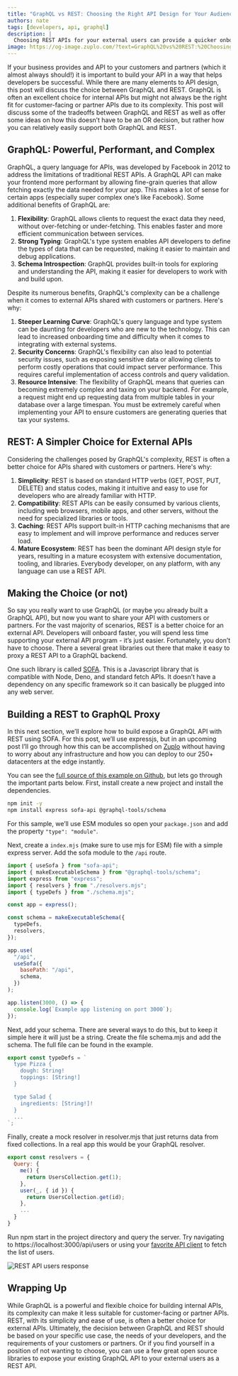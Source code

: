 ```yaml
---
title: "GraphQL vs REST: Choosing the Right API Design for Your Audience"
authors: nate
tags: [developers, api, graphql]
description: |
  Choosing REST APIs for your external users can provide a quicker onboarding experience to your API. Learn how to translate your existing GraphQL API into a simplified REST API.
image: https://og-image.zuplo.com/?text=GraphQL%20vs%20REST:%20Choosing%20the%20Right%20API%20Design%20for%20Your%20Audience
---
```


If your business provides and API to your customers and partners (which it
almost always should!) it is important to build your API in a way that helps
developers be successful. While there are many elements to API design, this post
will discuss the choice between GraphQL and REST. GraphQL is often an excellent
choice for internal APIs but might not always be the right fit for
customer-facing or partner APIs due to its complexity. This post will discuss
some of the tradeoffs between GraphQL and REST as well as offer some ideas on
how this doesn’t have to be an OR decision, but rather how you can relatively
easily support both GraphQL and REST.

## GraphQL: Powerful, Performant, and Complex

GraphQL, a query language for APIs, was developed by Facebook in 2012 to address
the limitations of traditional REST APIs. A GraphQL API can make your frontend
more performant by allowing fine-grain queries that allow fetching exactly the
data needed for your app. This makes a lot of sense for certain apps (especially
super complex one’s like Facebook). Some additional benefits of GraphQL are:

1. **Flexibility**: GraphQL allows clients to request the exact data they need,
   without over-fetching or under-fetching. This enables faster and more
   efficient communication between services.
2. **Strong Typing**: GraphQL's type system enables API developers to define the
   types of data that can be requested, making it easier to maintain and debug
   applications.
3. **Schema Introspection**: GraphQL provides built-in tools for exploring and
   understanding the API, making it easier for developers to work with and build
   upon.

Despite its numerous benefits, GraphQL's complexity can be a challenge when it
comes to external APIs shared with customers or partners. Here's why:

1. **Steeper Learning Curve**: GraphQL's query language and type system can be
   daunting for developers who are new to the technology. This can lead to
   increased onboarding time and difficulty when it comes to integrating with
   external systems.
2. **Security Concerns**: GraphQL's flexibility can also lead to potential
   security issues, such as exposing sensitive data or allowing clients to
   perform costly operations that could impact server performance. This requires
   careful implementation of access controls and query validation.
3. **Resource Intensive**: The flexibility of GraphQL means that queries can
   becoming extremely complex and taxing on your backend. For example, a request
   might end up requesting data from multiple tables in your database over a
   large timespan. You must be extremely careful when implementing your API to
   ensure customers are generating queries that tax your systems.

## REST: A Simpler Choice for External APIs

Considering the challenges posed by GraphQL's complexity, REST is often a better
choice for APIs shared with customers or partners. Here's why:

1. **Simplicity**: REST is based on standard HTTP verbs (GET, POST, PUT, DELETE)
   and status codes, making it intuitive and easy to use for developers who are
   already familiar with HTTP.
2. **Compatibility**: REST APIs can be easily consumed by various clients,
   including web browsers, mobile apps, and other servers, without the need for
   specialized libraries or tools.
3. **Caching**: REST APIs support built-in HTTP caching mechanisms that are easy
   to implement and will improve performance and reduces server load.
4. **Mature Ecosystem**: REST has been the dominant API design style for years,
   resulting in a mature ecosystem with extensive documentation, tooling, and
   libraries. Everybody developer, on any platform, with any language can use a
   REST API.

## Making the Choice (or not)

So say you really want to use GraphQL (or maybe you already built a GraphQL
API), but now you want to share your API with customers or partners. For the
vast majority of scenarios, REST is a better choice for an external API.
Developers will onboard faster, you will spend less time supporting your
external API program - it’s just easier. Fortunately, you don’t have to choose.
There a several great libraries out there that make it easy to proxy a REST API
to a GraphQL backend.

One such library is called [SOFA](https://github.com/Urigo/SOFA). This is a
Javascript library that is compatible with Node, Deno, and standard fetch APIs.
It doesn’t have a dependency on any specific framework so it can basically be
plugged into any web server.

## Building a REST to GraphQL Proxy

In this next section, we’ll explore how to build expose a GraphQL API with REST
using SOFA. For this post, we’ll use expressjs, but in an upcoming post I’ll go
through how this can be accomplished on [Zuplo](https://zuplo.com) without
having to worry about any infrastructure and how you can deploy to our 250+
datacenters at the edge instantly.

You can see the
[full source of this example on Github](https://github.com/zuplo/graphql-over-rest-sample),
but lets go through the important parts below. First, install create a new
project and install the dependencies.

```bash
npm init -y
npm install express sofa-api @graphql-tools/schema
```

For this sample, we’ll use ESM modules so open your `package.json` and add the
property `"type": "module"`.

Next, create a `index.mjs` (make sure to use mjs for ESM) file with a simple
express server. Add the sofa module to the `/api` route.

```js
import { useSofa } from "sofa-api";
import { makeExecutableSchema } from "@graphql-tools/schema";
import express from "express";
import { resolvers } from "./resolvers.mjs";
import { typeDefs } from "./schema.mjs";

const app = express();

const schema = makeExecutableSchema({
  typeDefs,
  resolvers,
});

app.use(
  "/api",
  useSofa({
    basePath: "/api",
    schema,
  })
);

app.listen(3000, () => {
  console.log(`Example app listening on port 3000`);
});
```

Next, add your schema. There are several ways to do this, but to keep it simple
here it will just be a string. Create the file schema.mjs and add the schema.
The full file can be found in the example.

```js
export const typeDefs = `
  type Pizza {
    dough: String!
    toppings: [String!]
  }

  type Salad {
    ingredients: [String!]!
  }
  ...
`;
```

Finally, create a mock resolver in resolver.mjs that just returns data from
fixed collections. In a real app this would be your GraphQL resolver.

```js
export const resolvers = {
  Query: {
    me() {
      return UsersCollection.get(1);
    },
    user(_, { id }) {
      return UsersCollection.get(id);
    },
    ...
  }
}
```

Run npm start in the project directory and query the server. Try navigating to
https://localhost:3000/api/users or using your
[favorite API client](https://httpie.io/desktop) to fetch the list of users.

![REST API users response](./http-response.png)

## Wrapping Up

While GraphQL is a powerful and flexible choice for building internal APIs, its
complexity can make it less suitable for customer-facing or partner APIs. REST,
with its simplicity and ease of use, is often a better choice for external APIs.
Ultimately, the decision between GraphQL and REST should be based on your
specific use case, the needs of your developers, and the requirements of your
customers or partners. Or if you find yourself in a position of not wanting to
choose, you can use a few great open source libraries to expose your existing
GraphQL API to your external users as a REST API.
